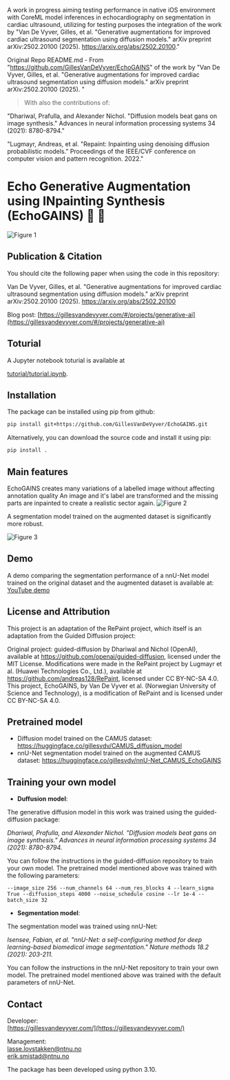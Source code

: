 A work in progress aiming testing performance in native iOS environment with CoreML model inferences in echocardiography on segmentation in cardiac ultrasound, utilizing for testing purposes the integration of the work by "Van De Vyver, Gilles, et al. "Generative augmentations for improved cardiac ultrasound segmentation using diffusion models." arXiv preprint arXiv:2502.20100 (2025).
https://arxiv.org/abs/2502.20100."

Original Repo README.md - From "https://github.com/GillesVanDeVyver/EchoGAINS" of the work by "Van De Vyver, Gilles, et al. "Generative augmentations for improved cardiac ultrasound segmentation using diffusion models." arXiv preprint arXiv:2502.20100 (2025). "

> With also the contributions of:

"Dhariwal, Prafulla, and Alexander Nichol. "Diffusion models beat gans on image synthesis." Advances in neural information processing systems 34 (2021): 8780-8794."

"Lugmayr, Andreas, et al. "Repaint: Inpainting using denoising diffusion probabilistic models." Proceedings of the IEEE/CVF conference on computer vision and pattern recognition. 2022."

###

# Echo Generative Augmentation using INpainting Synthesis (EchoGAINS) 🛜 💪

![Figure 1](figs/figure1.png)



## Publication & Citation

You should cite the following paper when using the code in this repository:

Van De Vyver, Gilles, et al. "Generative augmentations for improved cardiac ultrasound segmentation using diffusion models." arXiv preprint arXiv:2502.20100 (2025).
https://arxiv.org/abs/2502.20100

Blog post: [https://gillesvandevyver.com/#/projects/generative-ai](https://gillesvandevyver.com/#/projects/generative-ai)



## Toturial
A Jupyter notebook toturial is available at

[tutorial/tutorial.ipynb](tutorial/tutorial.ipynb).


## Installation
The package can be installed using pip from github:
```bash
pip install git+https://github.com/GillesVanDeVyver/EchoGAINS.git
```
Alternatively, you can download the source code and install it using pip:
```bash
pip install .
```

## Main features
EchoGAINS creates many variations of a labelled image without affecting annotation quality
An image and it's label are transformed and the missing parts are inpainted to create a
realistic sector again.
![Figure 2](figs/figure2.png)

A segmentation model trained on the augmented dataset is significantly more robust.

![Figure 3](figs/figure3.png)


## Demo
A demo comparing the segmentation performance of a nnU-Net model trained on the original dataset and the augmented dataset is available at:
[YouTube demo](https://www.youtube.com/watch?v=kiuWaPJnLHU&ab_channel=GillesVanDeVyver)

## License and Attribution
This project is an adaptation of the RePaint project, which itself is an adaptation from the Guided Diffusion project: 

Original project: guided-diffusion by Dhariwal and Nichol (OpenAI), available at https://github.com/openai/guided-diffusion, licensed under the MIT License.
Modifications were made in the RePaint project by Lugmayr et al. (Huawei Technologies Co., Ltd.), available at https://github.com/andreas128/RePaint, licensed under CC BY-NC-SA 4.0.
This project, EchoGAINS, by Van De Vyver et al. (Norwegian University of Science and Technology), is a modification of RePaint and is licensed under CC BY-NC-SA 4.0.

## Pretrained model
- Diffusion model trained on the CAMUS dataset: https://huggingface.co/gillesvdv/CAMUS_diffusion_model
- nnU-Net segmentation model trained on the augmented CAMUS dataset: https://huggingface.co/gillesvdv/nnU-Net_CAMUS_EchoGAINS


## Training your own model
- **Duffusion model**:

The generative diffusion model in this work was trained using the guided-diffusion package:

_Dhariwal, Prafulla, and Alexander Nichol. "Diffusion models beat gans on image synthesis." Advances in neural information processing systems 34 (2021): 8780-8794._

You can follow the instructions in the guided-diffusion repository to train your own model.
The pretrained model mentioned above was trained with the following parameters:
```
--image_size 256 --num_channels 64 --num_res_blocks 4 --learn_sigma True --diffusion_steps 4000 --noise_schedule cosine --lr 1e-4 --batch_size 32
```


- **Segmentation model**:

The segmentation model was trained using nnU-Net:

_Isensee, Fabian, et al. "nnU-Net: a self-configuring method for deep learning-based biomedical image segmentation." Nature methods 18.2 (2021): 203-211._

You can follow the instructions in the nnU-Net repository to train your own model.
The pretrained model mentioned above was trained with the default parameters of nnU-Net.


## Contact

Developer: <br />
[https://gillesvandevyver.com/](https://gillesvandevyver.com/)


Management: <br />
lasse.lovstakken@ntnu.no <br />
erik.smistad@ntnu.no <br />


The package has been developed using python 3.10.
